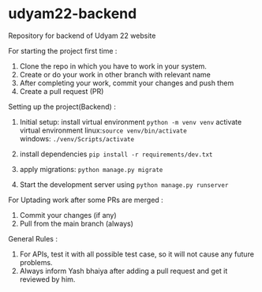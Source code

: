 # udyam22-backend
Repository for backend of Udyam 22 website 

For starting the project first time :
1. Clone the repo in which you have to work in your system.
2. Create or do your work in other branch with relevant name
3. After completing your work, commit your changes and push them
4. Create a pull request (PR)

Setting up the project(Backend) :

1. Initial setup:
install virtual environment
`python -m venv venv`
activate virtual environment
linux:`source venv/bin/activate`  
windows: `./venv/Scripts/activate`
2. install dependencies
`pip install -r requirements/dev.txt`

3. apply migrations: `python manage.py migrate`
4. Start the development server using `python manage.py runserver`

For Uptading work after some PRs are merged :
1. Commit your changes (if any)
2. Pull from the main branch (always)

General Rules : 
1. For APIs, test it with all possible test case, so it will not cause any future problems.
2. Always inform Yash bhaiya after adding a pull request and get it reviewed by him.
